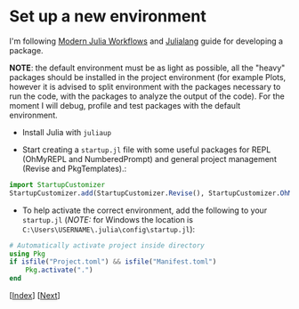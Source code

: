 # Set up a new environment

I'm following [Modern Julia Workflows](https://modernjuliaworkflows.org/) and [Julialang](https://julialang.org/contribute/developing_package/) guide for developing a package.

**NOTE**: the default environment must be as light as possible, all the "heavy" packages should be installed in the project environment (for example Plots, however it is advised to split environment with the packages necessary to run the code, with the packages to analyze the output of the code). For the moment I will debug, profile and test packages with the default environment.

- Install Julia with `juliaup`

- Start creating a `startup.jl` file with some useful packages for REPL (OhMyREPL and NumberedPrompt) and general project management (Revise and PkgTemplates).:

```julia
import StartupCustomizer
StartupCustomizer.add(StartupCustomizer.Revise(), StartupCustomizer.OhMyREPL(), StartupCustomizer.NumberedPrompt(), StartupCustomizer.PkgTemplates())
```

- To help activate the correct environment, add the following to your `startup.jl` (*NOTE:* for Windows the location is `C:\Users\USERNAME\.julia\config\startup.jl`):

```julia
# Automatically activate project inside directory
using Pkg
if isfile("Project.toml") && isfile("Manifest.toml")
    Pkg.activate(".")
end
```

\[[Index](./julia-index.md)\] \[[Next](./01-Create_new_package.md)\]